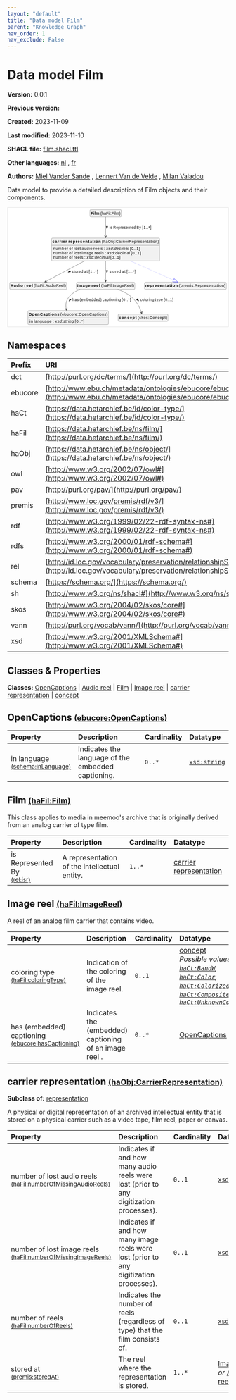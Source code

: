 ```yaml
---
layout: "default"
title: "Data model Film"
parent: "Knowledge Graph"
nav_order: 1
nav_exclude: False
---
```

<svg xmlns="http://www.w3.org/2000/svg" style="display: none;"><symbol id="svg-external-link" width="24" height="24" viewBox="0 0 24 24" fill="none" stroke="currentColor" stroke-width="2" stroke-linecap="round" stroke-linejoin="round" class="feather feather-external-link"><title id="svg-external-link-title">(external link)</title><path d="M18 13v6a2 2 0 0 1-2 2H5a2 2 0 0 1-2-2V8a2 2 0 0 1 2-2h6"></path><polyline points="15 3 21 3 21 9"></polyline><line x1="10" y1="14" x2="21" y2="3"></line> </symbol></svg>

Data model Film
====================

**Version:** 0.0.1

**Previous version:** 

**Created:** 2023-11-09

**Last modified:** 2023-11-10

**SHACL file:** [film.shacl.ttl](film.shacl.ttl)

**Other languages:**
[nl](../nl)
, [fr](../fr)

**Authors:**
[Miel Vander Sande](mailto:miel.vandersande@meemoo.be)
, [Lennert Van de Velde](mailto:lennert.vandevelde@meemoo.be)
, [Milan Valadou](mailto:milan.valadou@meemoo.be)


Data model to provide a detailed description of Film objects and their components.

<div class="wrap">
  <div class="zoom">
  <svg xmlns="http://www.w3.org/2000/svg" xmlns:xlink="http://www.w3.org/1999/xlink" contentStyleType="text/css" preserveAspectRatio="none" version="1.1" viewBox="0 0 801 430" zoomAndPan="magnify"><defs/><g><a href="#ebucore%3AOpenCaptions" target="_top" title="#ebucore%3AOpenCaptions" xlink:actuate="onRequest" xlink:href="#ebucore%3AOpenCaptions" xlink:show="new" xlink:title="#ebucore%3AOpenCaptions" xlink:type="simple"><g id="elem_ebucore_OpenCaptions"><rect codeLine="15" fill="#F1F1F1" height="50.5938" id="ebucore_OpenCaptions" rx="3.5" ry="3.5" style="stroke:#181818;stroke-width:0.5;" width="293" x="73" y="373"/><text fill="#000000" font-family="sans-serif" font-size="14" font-weight="bold" lengthAdjust="spacing" textLength="111" x="76" y="390.9951">OpenCaptions</text><text fill="#000000" font-family="sans-serif" font-size="14" lengthAdjust="spacing" textLength="4" x="187" y="390.9951"> </text><text fill="#000000" font-family="sans-serif" font-size="14" lengthAdjust="spacing" textLength="172" x="191" y="390.9951">(ebucore:OpenCaptions)</text><line style="stroke:#181818;stroke-width:0.5;" x1="74" x2="365" y1="399.2969" y2="399.2969"/><text fill="#000000" font-family="sans-serif" font-size="14" lengthAdjust="spacing" textLength="12" x="79" y="416.292">in</text><text fill="#000000" font-family="sans-serif" font-size="14" lengthAdjust="spacing" textLength="4" x="91" y="416.292"> </text><text fill="#000000" font-family="sans-serif" font-size="14" lengthAdjust="spacing" textLength="64" x="95" y="416.292">language</text><text fill="#000000" font-family="sans-serif" font-size="14" lengthAdjust="spacing" textLength="4" x="159" y="416.292"> </text><text fill="#000000" font-family="sans-serif" font-size="14" lengthAdjust="spacing" textLength="5" x="163" y="416.292">:</text><text fill="#000000" font-family="sans-serif" font-size="14" lengthAdjust="spacing" textLength="4" x="168" y="416.292"> </text><text fill="#000000" font-family="sans-serif" font-size="14" font-style="italic" lengthAdjust="spacing" textLength="68" x="172" y="416.292">xsd:string</text><text fill="#000000" font-family="sans-serif" font-size="14" lengthAdjust="spacing" textLength="4" x="240" y="416.292"> </text><text fill="#000000" font-family="sans-serif" font-size="14" lengthAdjust="spacing" textLength="34" x="244" y="416.292">[0..*]</text></g></a><a href="#haFil%3AAudioReel" target="_top" title="#haFil%3AAudioReel" xlink:actuate="onRequest" xlink:href="#haFil%3AAudioReel" xlink:show="new" xlink:title="#haFil%3AAudioReel" xlink:type="simple"><g id="elem_haFil_AudioReel"><rect codeLine="16" fill="#F1F1F1" height="26.2969" id="haFil_AudioReel" rx="3.5" ry="3.5" style="stroke:#181818;stroke-width:0.5;" width="207" x="7" y="270"/><text fill="#000000" font-family="sans-serif" font-size="14" font-weight="bold" lengthAdjust="spacing" textLength="45" x="10" y="287.9951">Audio</text><text fill="#000000" font-family="sans-serif" font-size="14" font-weight="bold" lengthAdjust="spacing" textLength="5" x="55" y="287.9951"> </text><text fill="#000000" font-family="sans-serif" font-size="14" font-weight="bold" lengthAdjust="spacing" textLength="31" x="60" y="287.9951">reel</text><text fill="#000000" font-family="sans-serif" font-size="14" lengthAdjust="spacing" textLength="4" x="91" y="287.9951"> </text><text fill="#000000" font-family="sans-serif" font-size="14" lengthAdjust="spacing" textLength="116" x="95" y="287.9951">(haFil:AudioReel)</text></g></a><a href="#haFil%3AFilm" target="_top" title="#haFil%3AFilm" xlink:actuate="onRequest" xlink:href="#haFil%3AFilm" xlink:show="new" xlink:title="#haFil%3AFilm" xlink:type="simple"><g id="elem_haFil_Film"><rect codeLine="17" fill="#F1F1F1" height="26.2969" id="haFil_Film" rx="3.5" ry="3.5" style="stroke:#181818;stroke-width:0.5;" width="114" x="298.5" y="7"/><text fill="#000000" font-family="sans-serif" font-size="14" font-weight="bold" lengthAdjust="spacing" textLength="31" x="301.5" y="24.9951">Film</text><text fill="#000000" font-family="sans-serif" font-size="14" lengthAdjust="spacing" textLength="4" x="332.5" y="24.9951"> </text><text fill="#000000" font-family="sans-serif" font-size="14" lengthAdjust="spacing" textLength="73" x="336.5" y="24.9951">(haFil:Film)</text></g></a><a href="#haFil%3AImageReel" target="_top" title="#haFil%3AImageReel" xlink:actuate="onRequest" xlink:href="#haFil%3AImageReel" xlink:show="new" xlink:title="#haFil%3AImageReel" xlink:type="simple"><g id="elem_haFil_ImageReel"><rect codeLine="18" fill="#F1F1F1" height="26.2969" id="haFil_ImageReel" rx="3.5" ry="3.5" style="stroke:#181818;stroke-width:0.5;" width="212" x="249.5" y="270"/><text fill="#000000" font-family="sans-serif" font-size="14" font-weight="bold" lengthAdjust="spacing" textLength="47" x="252.5" y="287.9951">Image</text><text fill="#000000" font-family="sans-serif" font-size="14" font-weight="bold" lengthAdjust="spacing" textLength="5" x="299.5" y="287.9951"> </text><text fill="#000000" font-family="sans-serif" font-size="14" font-weight="bold" lengthAdjust="spacing" textLength="31" x="304.5" y="287.9951">reel</text><text fill="#000000" font-family="sans-serif" font-size="14" lengthAdjust="spacing" textLength="4" x="335.5" y="287.9951"> </text><text fill="#000000" font-family="sans-serif" font-size="14" lengthAdjust="spacing" textLength="119" x="339.5" y="287.9951">(haFil:ImageReel)</text></g></a><a href="#haObj%3ACarrierRepresentation" target="_top" title="#haObj%3ACarrierRepresentation" xlink:actuate="onRequest" xlink:href="#haObj%3ACarrierRepresentation" xlink:show="new" xlink:title="#haObj%3ACarrierRepresentation" xlink:type="simple"><g id="elem_haObj_CarrierRepresentation"><rect codeLine="19" fill="#F1F1F1" height="83.1875" id="haObj_CarrierRepresentation" rx="3.5" ry="3.5" style="stroke:#181818;stroke-width:0.5;" width="393" x="159" y="110"/><text fill="#000000" font-family="sans-serif" font-size="14" font-weight="bold" lengthAdjust="spacing" textLength="53" x="162" y="127.9951">carrier</text><text fill="#000000" font-family="sans-serif" font-size="14" font-weight="bold" lengthAdjust="spacing" textLength="5" x="215" y="127.9951"> </text><text fill="#000000" font-family="sans-serif" font-size="14" font-weight="bold" lengthAdjust="spacing" textLength="118" x="220" y="127.9951">representation</text><text fill="#000000" font-family="sans-serif" font-size="14" lengthAdjust="spacing" textLength="4" x="338" y="127.9951"> </text><text fill="#000000" font-family="sans-serif" font-size="14" lengthAdjust="spacing" textLength="207" x="342" y="127.9951">(haObj:CarrierRepresentation)</text><line style="stroke:#181818;stroke-width:0.5;" x1="160" x2="551" y1="136.2969" y2="136.2969"/><text fill="#000000" font-family="sans-serif" font-size="14" lengthAdjust="spacing" textLength="54" x="165" y="153.292">number</text><text fill="#000000" font-family="sans-serif" font-size="14" lengthAdjust="spacing" textLength="4" x="219" y="153.292"> </text><text fill="#000000" font-family="sans-serif" font-size="14" lengthAdjust="spacing" textLength="13" x="223" y="153.292">of</text><text fill="#000000" font-family="sans-serif" font-size="14" lengthAdjust="spacing" textLength="4" x="236" y="153.292"> </text><text fill="#000000" font-family="sans-serif" font-size="14" lengthAdjust="spacing" textLength="25" x="240" y="153.292">lost</text><text fill="#000000" font-family="sans-serif" font-size="14" lengthAdjust="spacing" textLength="4" x="265" y="153.292"> </text><text fill="#000000" font-family="sans-serif" font-size="14" lengthAdjust="spacing" textLength="38" x="269" y="153.292">audio</text><text fill="#000000" font-family="sans-serif" font-size="14" lengthAdjust="spacing" textLength="4" x="307" y="153.292"> </text><text fill="#000000" font-family="sans-serif" font-size="14" lengthAdjust="spacing" textLength="34" x="311" y="153.292">reels</text><text fill="#000000" font-family="sans-serif" font-size="14" lengthAdjust="spacing" textLength="4" x="345" y="153.292"> </text><text fill="#000000" font-family="sans-serif" font-size="14" lengthAdjust="spacing" textLength="5" x="349" y="153.292">:</text><text fill="#000000" font-family="sans-serif" font-size="14" lengthAdjust="spacing" textLength="4" x="354" y="153.292"> </text><text fill="#000000" font-family="sans-serif" font-size="14" font-style="italic" lengthAdjust="spacing" textLength="82" x="358" y="153.292">xsd:decimal</text><text fill="#000000" font-family="sans-serif" font-size="14" lengthAdjust="spacing" textLength="4" x="440" y="153.292"> </text><text fill="#000000" font-family="sans-serif" font-size="14" lengthAdjust="spacing" textLength="36" x="444" y="153.292">[0..1]</text><text fill="#000000" font-family="sans-serif" font-size="14" lengthAdjust="spacing" textLength="54" x="165" y="169.5889">number</text><text fill="#000000" font-family="sans-serif" font-size="14" lengthAdjust="spacing" textLength="4" x="219" y="169.5889"> </text><text fill="#000000" font-family="sans-serif" font-size="14" lengthAdjust="spacing" textLength="13" x="223" y="169.5889">of</text><text fill="#000000" font-family="sans-serif" font-size="14" lengthAdjust="spacing" textLength="4" x="236" y="169.5889"> </text><text fill="#000000" font-family="sans-serif" font-size="14" lengthAdjust="spacing" textLength="25" x="240" y="169.5889">lost</text><text fill="#000000" font-family="sans-serif" font-size="14" lengthAdjust="spacing" textLength="4" x="265" y="169.5889"> </text><text fill="#000000" font-family="sans-serif" font-size="14" lengthAdjust="spacing" textLength="42" x="269" y="169.5889">image</text><text fill="#000000" font-family="sans-serif" font-size="14" lengthAdjust="spacing" textLength="4" x="311" y="169.5889"> </text><text fill="#000000" font-family="sans-serif" font-size="14" lengthAdjust="spacing" textLength="34" x="315" y="169.5889">reels</text><text fill="#000000" font-family="sans-serif" font-size="14" lengthAdjust="spacing" textLength="4" x="349" y="169.5889"> </text><text fill="#000000" font-family="sans-serif" font-size="14" lengthAdjust="spacing" textLength="5" x="353" y="169.5889">:</text><text fill="#000000" font-family="sans-serif" font-size="14" lengthAdjust="spacing" textLength="4" x="358" y="169.5889"> </text><text fill="#000000" font-family="sans-serif" font-size="14" font-style="italic" lengthAdjust="spacing" textLength="82" x="362" y="169.5889">xsd:decimal</text><text fill="#000000" font-family="sans-serif" font-size="14" lengthAdjust="spacing" textLength="4" x="444" y="169.5889"> </text><text fill="#000000" font-family="sans-serif" font-size="14" lengthAdjust="spacing" textLength="36" x="448" y="169.5889">[0..1]</text><text fill="#000000" font-family="sans-serif" font-size="14" lengthAdjust="spacing" textLength="54" x="165" y="185.8857">number</text><text fill="#000000" font-family="sans-serif" font-size="14" lengthAdjust="spacing" textLength="4" x="219" y="185.8857"> </text><text fill="#000000" font-family="sans-serif" font-size="14" lengthAdjust="spacing" textLength="13" x="223" y="185.8857">of</text><text fill="#000000" font-family="sans-serif" font-size="14" lengthAdjust="spacing" textLength="4" x="236" y="185.8857"> </text><text fill="#000000" font-family="sans-serif" font-size="14" lengthAdjust="spacing" textLength="34" x="240" y="185.8857">reels</text><text fill="#000000" font-family="sans-serif" font-size="14" lengthAdjust="spacing" textLength="4" x="274" y="185.8857"> </text><text fill="#000000" font-family="sans-serif" font-size="14" lengthAdjust="spacing" textLength="5" x="278" y="185.8857">:</text><text fill="#000000" font-family="sans-serif" font-size="14" lengthAdjust="spacing" textLength="4" x="283" y="185.8857"> </text><text fill="#000000" font-family="sans-serif" font-size="14" font-style="italic" lengthAdjust="spacing" textLength="82" x="287" y="185.8857">xsd:decimal</text><text fill="#000000" font-family="sans-serif" font-size="14" lengthAdjust="spacing" textLength="4" x="369" y="185.8857"> </text><text fill="#000000" font-family="sans-serif" font-size="14" lengthAdjust="spacing" textLength="36" x="373" y="185.8857">[0..1]</text></g></a><a href="#premis%3ARepresentation" target="_top" title="#premis%3ARepresentation" xlink:actuate="onRequest" xlink:href="#premis%3ARepresentation" xlink:show="new" xlink:title="#premis%3ARepresentation" xlink:type="simple"><g id="elem_premis_Representation"><rect codeLine="20" fill="#F1F1F1" height="26.2969" id="premis_Representation" rx="3.5" ry="3.5" style="stroke:#181818;stroke-width:0.5;" width="297" x="497" y="270"/><text fill="#000000" font-family="sans-serif" font-size="14" font-weight="bold" lengthAdjust="spacing" textLength="118" x="500" y="287.9951">representation</text><text fill="#000000" font-family="sans-serif" font-size="14" lengthAdjust="spacing" textLength="4" x="618" y="287.9951"> </text><text fill="#000000" font-family="sans-serif" font-size="14" lengthAdjust="spacing" textLength="169" x="622" y="287.9951">(premis:Representation)</text></g></a><a href="#skos%3AConcept" target="_top" title="#skos%3AConcept" xlink:actuate="onRequest" xlink:href="#skos%3AConcept" xlink:show="new" xlink:title="#skos%3AConcept" xlink:type="simple"><g id="elem_skos_Concept"><rect codeLine="21" fill="#F1F1F1" height="26.2969" id="skos_Concept" rx="3.5" ry="3.5" style="stroke:#181818;stroke-width:0.5;" width="181" x="401" y="385.5"/><text fill="#000000" font-family="sans-serif" font-size="14" font-weight="bold" lengthAdjust="spacing" textLength="64" x="404" y="403.4951">concept</text><text fill="#000000" font-family="sans-serif" font-size="14" lengthAdjust="spacing" textLength="4" x="468" y="403.4951"> </text><text fill="#000000" font-family="sans-serif" font-size="14" lengthAdjust="spacing" textLength="107" x="472" y="403.4951">(skos:Concept)</text></g></a><g id="link_haFil_Film_haObj_CarrierRepresentation"><path codeLine="30" d="M355.5,33.42 C355.5,50.89 355.5,77.55 355.5,103.94 " fill="none" id="haFil_Film-to-haObj_CarrierRepresentation" style="stroke:#454645;stroke-width:1.0;"/><polygon fill="#454645" points="355.5,109.94,359.5,100.94,355.5,104.94,351.5,100.94,355.5,109.94" style="stroke:#454645;stroke-width:1.0;"/><polygon fill="#000000" points="360.5,76.5664,363.4389,67.5213,357.5611,67.5213,360.5,76.5664" style="stroke:#000000;stroke-width:1.0;"/><text fill="#000000" font-family="sans-serif" font-size="13" lengthAdjust="spacing" textLength="10" x="369.5" y="76.0669">is</text><text fill="#000000" font-family="sans-serif" font-size="13" lengthAdjust="spacing" textLength="4" x="379.5" y="76.0669"> </text><text fill="#000000" font-family="sans-serif" font-size="13" lengthAdjust="spacing" textLength="81" x="383.5" y="76.0669">Represented</text><text fill="#000000" font-family="sans-serif" font-size="13" lengthAdjust="spacing" textLength="4" x="464.5" y="76.0669"> </text><text fill="#000000" font-family="sans-serif" font-size="13" lengthAdjust="spacing" textLength="16" x="468.5" y="76.0669">By</text><text fill="#000000" font-family="sans-serif" font-size="13" lengthAdjust="spacing" textLength="4" x="484.5" y="76.0669"> </text><text fill="#000000" font-family="sans-serif" font-size="13" lengthAdjust="spacing" textLength="33" x="488.5" y="76.0669">[1..*]</text></g><g id="link_haFil_ImageReel_ebucore_OpenCaptions"><path codeLine="33" d="M262.58,296.09 C246.17,302.46 231,311.94 220.5,326 C210.69,339.13 209.8016,351.8023 212.1416,366.7423 " fill="none" id="haFil_ImageReel-to-ebucore_OpenCaptions" style="stroke:#454645;stroke-width:1.0;"/><polygon fill="#454645" points="213.07,372.67,215.6292,363.1594,212.2963,367.7302,207.7255,364.3974,213.07,372.67" style="stroke:#454645;stroke-width:1.0;"/><polygon fill="#000000" points="222.5949,338.6358,230.2423,332.9818,225.4584,329.5666,222.5949,338.6358" style="stroke:#000000;stroke-width:1.0;"/><text fill="#000000" font-family="sans-serif" font-size="13" lengthAdjust="spacing" textLength="23" x="234.5" y="339.0669">has</text><text fill="#000000" font-family="sans-serif" font-size="13" lengthAdjust="spacing" textLength="4" x="257.5" y="339.0669"> </text><text fill="#000000" font-family="sans-serif" font-size="13" lengthAdjust="spacing" textLength="79" x="261.5" y="339.0669">(embedded)</text><text fill="#000000" font-family="sans-serif" font-size="13" lengthAdjust="spacing" textLength="4" x="340.5" y="339.0669"> </text><text fill="#000000" font-family="sans-serif" font-size="13" lengthAdjust="spacing" textLength="66" x="344.5" y="339.0669">captioning</text><text fill="#000000" font-family="sans-serif" font-size="13" lengthAdjust="spacing" textLength="4" x="410.5" y="339.0669"> </text><text fill="#000000" font-family="sans-serif" font-size="13" lengthAdjust="spacing" textLength="33" x="414.5" y="339.0669">[0..*]</text></g><g id="link_haFil_ImageReel_skos_Concept"><path codeLine="34" d="M399.62,296.12 C417.59,302.72 437.59,312.39 452.5,326 C470.67,342.59 480.1727,363.9987 485.6627,379.6387 " fill="none" id="haFil_ImageReel-to-skos_Concept" style="stroke:#454645;stroke-width:1.0;"/><polygon fill="#454645" points="487.65,385.3,488.4433,375.4831,485.9939,380.5822,480.8949,378.1328,487.65,385.3" style="stroke:#454645;stroke-width:1.0;"/><polygon fill="#000000" points="476.0878,338.0489,471.6444,329.6402,467.5505,333.8578,476.0878,338.0489" style="stroke:#000000;stroke-width:1.0;"/><text fill="#000000" font-family="sans-serif" font-size="13" lengthAdjust="spacing" textLength="50" x="481.5" y="339.0669">coloring</text><text fill="#000000" font-family="sans-serif" font-size="13" lengthAdjust="spacing" textLength="4" x="531.5" y="339.0669"> </text><text fill="#000000" font-family="sans-serif" font-size="13" lengthAdjust="spacing" textLength="28" x="535.5" y="339.0669">type</text><text fill="#000000" font-family="sans-serif" font-size="13" lengthAdjust="spacing" textLength="4" x="563.5" y="339.0669"> </text><text fill="#000000" font-family="sans-serif" font-size="13" lengthAdjust="spacing" textLength="34" x="567.5" y="339.0669">[0..1]</text></g><g id="link_haObj_CarrierRepresentation_premis_Representation"><path codeLine="36" d="M446.46,193.12 C505.93,219.67 563.1141,245.2109 602.0141,262.5809 " fill="none" id="haObj_CarrierRepresentation-to-premis_Representation" style="stroke:#0000FF;stroke-width:1.0;stroke-dasharray:1.0,3.0;"/><polygon fill="none" points="618.45,269.92,604.4605,257.1023,599.5678,268.0595,618.45,269.92" style="stroke:#0000FF;stroke-width:1.0;"/></g><g id="link_haObj_CarrierRepresentation_haFil_AudioReel"><path codeLine="41" d="M278.65,193.12 C228.41,219.67 171.5248,249.7467 138.6548,267.1167 " fill="none" id="haObj_CarrierRepresentation-to-haFil_AudioReel" style="stroke:#454645;stroke-width:1.0;"/><polygon fill="#454645" points="133.35,269.92,143.1761,269.2516,137.7707,267.5839,139.4384,262.1785,133.35,269.92" style="stroke:#454645;stroke-width:1.0;"/><polygon fill="#000000" points="219.0795,233.9029,228.4496,232.2744,225.7029,227.0778,219.0795,233.9029" style="stroke:#000000;stroke-width:1.0;"/><text fill="#000000" font-family="sans-serif" font-size="13" lengthAdjust="spacing" textLength="41" x="232.5" y="236.0669">stored</text><text fill="#000000" font-family="sans-serif" font-size="13" lengthAdjust="spacing" textLength="4" x="273.5" y="236.0669"> </text><text fill="#000000" font-family="sans-serif" font-size="13" lengthAdjust="spacing" textLength="13" x="277.5" y="236.0669">at</text><text fill="#000000" font-family="sans-serif" font-size="13" lengthAdjust="spacing" textLength="4" x="290.5" y="236.0669"> </text><text fill="#000000" font-family="sans-serif" font-size="13" lengthAdjust="spacing" textLength="33" x="294.5" y="236.0669">[1..*]</text></g><g id="link_haObj_CarrierRepresentation_haFil_ImageReel"><path codeLine="42" d="M355.5,193.12 C355.5,219.67 355.5,246.55 355.5,263.92 " fill="none" id="haObj_CarrierRepresentation-to-haFil_ImageReel" style="stroke:#454645;stroke-width:1.0;"/><polygon fill="#454645" points="355.5,269.92,359.5,260.92,355.5,264.92,351.5,260.92,355.5,269.92" style="stroke:#454645;stroke-width:1.0;"/><polygon fill="#000000" points="360.5,236.5664,363.4389,227.5213,357.5611,227.5213,360.5,236.5664" style="stroke:#000000;stroke-width:1.0;"/><text fill="#000000" font-family="sans-serif" font-size="13" lengthAdjust="spacing" textLength="41" x="369.5" y="236.0669">stored</text><text fill="#000000" font-family="sans-serif" font-size="13" lengthAdjust="spacing" textLength="4" x="410.5" y="236.0669"> </text><text fill="#000000" font-family="sans-serif" font-size="13" lengthAdjust="spacing" textLength="13" x="414.5" y="236.0669">at</text><text fill="#000000" font-family="sans-serif" font-size="13" lengthAdjust="spacing" textLength="4" x="427.5" y="236.0669"> </text><text fill="#000000" font-family="sans-serif" font-size="13" lengthAdjust="spacing" textLength="33" x="431.5" y="236.0669">[1..*]</text></g></g></svg>
  </div>
</div>

## Namespaces

| Prefix | URI      |
| :----- | :------- |
| dct     | [http://purl.org/dc/terms/](http://purl.org/dc/terms/) |
| ebucore     | [http://www.ebu.ch/metadata/ontologies/ebucore/ebucore#](http://www.ebu.ch/metadata/ontologies/ebucore/ebucore#) |
| haCt     | [https://data.hetarchief.be/id/color-type/](https://data.hetarchief.be/id/color-type/) |
| haFil     | [https://data.hetarchief.be/ns/film/](https://data.hetarchief.be/ns/film/) |
| haObj     | [https://data.hetarchief.be/ns/object/](https://data.hetarchief.be/ns/object/) |
| owl     | [http://www.w3.org/2002/07/owl#](http://www.w3.org/2002/07/owl#) |
| pav     | [http://purl.org/pav/](http://purl.org/pav/) |
| premis     | [http://www.loc.gov/premis/rdf/v3/](http://www.loc.gov/premis/rdf/v3/) |
| rdf     | [http://www.w3.org/1999/02/22-rdf-syntax-ns#](http://www.w3.org/1999/02/22-rdf-syntax-ns#) |
| rdfs     | [http://www.w3.org/2000/01/rdf-schema#](http://www.w3.org/2000/01/rdf-schema#) |
| rel     | [http://id.loc.gov/vocabulary/preservation/relationshipSubType/](http://id.loc.gov/vocabulary/preservation/relationshipSubType/) |
| schema     | [https://schema.org/](https://schema.org/) |
| sh     | [http://www.w3.org/ns/shacl#](http://www.w3.org/ns/shacl#) |
| skos     | [http://www.w3.org/2004/02/skos/core#](http://www.w3.org/2004/02/skos/core#) |
| vann     | [http://purl.org/vocab/vann/](http://purl.org/vocab/vann/) |
| xsd     | [http://www.w3.org/2001/XMLSchema#](http://www.w3.org/2001/XMLSchema#) |

## Classes & Properties

**Classes:** 
 [OpenCaptions](#ebucore%3AOpenCaptions) |  [Audio reel](#haFil%3AAudioReel) |  [Film](#haFil%3AFilm) |  [Image reel](#haFil%3AImageReel) |  [carrier representation](#haObj%3ACarrierRepresentation) |  [concept](#skos%3AConcept)
## <a id="ebucore%3AOpenCaptions"></a>OpenCaptions <small>[(ebucore:OpenCaptions)](http://www.ebu.ch/metadata/ontologies/ebucore/ebucore#OpenCaptions)</small>




| Property | Description | Cardinality | Datatype |
| :------ | :---------- | :---------- | :------- |
| <a id='schema%3AinLanguage'></a>in language <br> <small>[(schema:inLanguage)](https://schema.org/inLanguage)</small> | Indicates the language of the embedded captioning. | `0..*` | [`xsd:string`](http://www.w3.org/2001/XMLSchema#string)  |

## <a id="haFil%3AFilm"></a>Film <small>[(haFil:Film)](https://data.hetarchief.be/ns/film/Film)</small>


This class applies to media in meemoo's archive that is originally derived from an analog carrier of type film.

| Property | Description | Cardinality | Datatype |
| :------ | :---------- | :---------- | :------- |
| <a id='rel%3Aisr'></a>is Represented By <br> <small>[(rel:isr)](http://id.loc.gov/vocabulary/preservation/relationshipSubType/isr)</small> | A representation of the intellectual entity. | `1..*` | [carrier representation](#haObj%3ACarrierRepresentation)  |

## <a id="haFil%3AImageReel"></a>Image reel <small>[(haFil:ImageReel)](https://data.hetarchief.be/ns/film/ImageReel)</small>


A reel of an analog film carrier that contains video.

| Property | Description | Cardinality | Datatype |
| :------ | :---------- | :---------- | :------- |
| <a id='haFil%3AcoloringType'></a>coloring type <br> <small>[(haFil:coloringType)](https://data.hetarchief.be/ns/film/coloringType)</small> | Indication of the coloring of the image reel. | `0..1` | [concept](#skos%3AConcept) <br>_Possible values: [`haCt:BandW`](https://data.hetarchief.be/id/color-type/BandW), [`haCt:Color`](https://data.hetarchief.be/id/color-type/Color), [`haCt:Colorized`](https://data.hetarchief.be/id/color-type/Colorized), [`haCt:Composite`](https://data.hetarchief.be/id/color-type/Composite), [`haCt:UnknownColorType`](https://data.hetarchief.be/id/color-type/UnknownColorType)_ |
| <a id='ebucore%3AhasCaptioning'></a>has (embedded) captioning <br> <small>[(ebucore:hasCaptioning)](http://www.ebu.ch/metadata/ontologies/ebucore/ebucore#hasCaptioning)</small> | Indicates the (embedded) captioning of an image reel . | `0..*` | [OpenCaptions](#ebucore%3AOpenCaptions)  |

## <a id="haObj%3ACarrierRepresentation"></a>carrier representation <small>[(haObj:CarrierRepresentation)](https://data.hetarchief.be/ns/object/CarrierRepresentation)</small>


**Subclass of:** 
[representation](#premis%3ARepresentation)

A physical or digital representation of an archived intellectual entity that is stored on a physical carrier such as a video tape, film reel, paper or canvas.

| Property | Description | Cardinality | Datatype |
| :------ | :---------- | :---------- | :------- |
| <a id='haFil%3AnumberOfMissingAudioReels'></a>number of lost audio reels <br> <small>[(haFil:numberOfMissingAudioReels)](https://data.hetarchief.be/ns/film/numberOfMissingAudioReels)</small> | Indicates if and how many audio reels were lost (prior to any digitization processes). | `0..1` | [`xsd:decimal`](http://www.w3.org/2001/XMLSchema#decimal)  |
| <a id='haFil%3AnumberOfMissingImageReels'></a>number of lost image reels <br> <small>[(haFil:numberOfMissingImageReels)](https://data.hetarchief.be/ns/film/numberOfMissingImageReels)</small> | Indicates if and how many image reels were lost (prior to any digitization processes). | `0..1` | [`xsd:decimal`](http://www.w3.org/2001/XMLSchema#decimal)  |
| <a id='haFil%3AnumberOfReels'></a>number of reels <br> <small>[(haFil:numberOfReels)](https://data.hetarchief.be/ns/film/numberOfReels)</small> | Indicates the number of reels (regardless of type) that the film consists of. | `0..1` | [`xsd:decimal`](http://www.w3.org/2001/XMLSchema#decimal)  |
| <a id='premis%3AstoredAt'></a>stored at <br> <small>[(premis:storedAt)](http://www.loc.gov/premis/rdf/v3/storedAt)</small> | The reel where the representation is stored. | `1..*` | [Image reel](#haFil%3AImageReel) _or_ [Audio reel](#haFil%3AAudioReel)  |



[^1]: Unique language tags required
<style>
.zoom > svg {
    width: 100%;
    height: auto;
    background-color: #fff;
}

.zoom > svg text{
   -webkit-user-select: none;
   -moz-user-select: none;
   -ms-user-select: none;
   user-select: none;
}

.wrap {
  overflow: hidden;
  border: 1px solid #E6E6E6;
}

.zoom {
  position: relative;
}

.zoom:hover {
  transform: scale(2.0); cursor: grab;
}
.svg-external-link {
  width: 16px;
  height: 16px;
}
</style>
<script>
var svg = document.querySelector('svg[zoomAndPan="magnify"]');
var zoomDiv = document.querySelector('.zoom');
zoomDiv.addEventListener('mouseleave', onMouseOutZoomDiv);
if (window.PointerEvent) {
  svg.addEventListener('pointerdown', onPointerDown);
  svg.addEventListener('pointerup', onPointerUp);
  svg.addEventListener('pointerleave', onPointerUp); 
  svg.addEventListener('pointermove', onPointerMove); 
} else {

  svg.addEventListener('mousedown', onPointerDown); 
  svg.addEventListener('mouseup', onPointerUp); 
  svg.addEventListener('mouseleave', onPointerUp); 
  svg.addEventListener('mousemove', onPointerMove); 

  svg.addEventListener('touchstart', onPointerDown);
  svg.addEventListener('touchend', onPointerUp);
  svg.addEventListener('touchmove', onPointerMove); 
}

function getPointFromEvent (event) {
  var point = {x:0, y:0};
  if (event.targetTouches) {
    point.x = event.targetTouches[0].clientX;
    point.y = event.targetTouches[0].clientY;
  } else {
    point.x = event.clientX;
    point.y = event.clientY;
  }
  
  return point;
}

var isPointerDown = false;

var pointerOrigin = {
  x: 0,
  y: 0
};

function onPointerDown(event) {
  isPointerDown = true; 
  
  var pointerPosition = getPointFromEvent(event);
  pointerOrigin.x = pointerPosition.x;
  pointerOrigin.y = pointerPosition.y;
}

var originalViewBoxString = svg.getAttribute('viewBox');
var originalViewBoxList= svg.viewBox.baseVal;

var originalViewBox = {
    x: originalViewBoxList.x,
    y: originalViewBoxList.y,
    width: originalViewBoxList.width,
    height: originalViewBoxList.height
};

var viewBox = structuredClone(originalViewBox);
console.log(viewBox);
var newViewBox = {
  x: 0,
  y: 0
};

var ratio = viewBox.width / svg.getBoundingClientRect().width;
window.addEventListener('resize', function() {
  ratio = viewBox.width / svg.getBoundingClientRect().width;
});

function onPointerMove (event) {
  if (!isPointerDown) {
    return;
  }
  event.preventDefault();

  var pointerPosition = getPointFromEvent(event);

  newViewBox.x = viewBox.x - ((pointerPosition.x - pointerOrigin.x) * ratio);
  newViewBox.y = viewBox.y - ((pointerPosition.y - pointerOrigin.y) * ratio);

  var viewBoxString = `${newViewBox.x} ${newViewBox.y} ${viewBox.width} ${viewBox.height}`;
  svg.setAttribute('viewBox', viewBoxString);
}

function onPointerUp() {
  isPointerDown = false;

  viewBox.x = newViewBox.x;
  viewBox.y = newViewBox.y;
}
function onMouseOutZoomDiv(event) {

  var viewBoxString = structuredClone(originalViewBoxString);
  viewBox.x = 0;
  viewBox.y = 0;
  svg.setAttribute('viewBox', originalViewBoxString);
}

</script>
